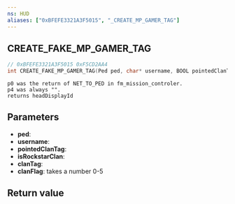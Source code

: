 ```yaml
---
ns: HUD
aliases: ["0xBFEFE3321A3F5015", "_CREATE_MP_GAMER_TAG"]
---
```

## CREATE_FAKE_MP_GAMER_TAG

```c
// 0xBFEFE3321A3F5015 0xF5CD2AA4
int CREATE_FAKE_MP_GAMER_TAG(Ped ped, char* username, BOOL pointedClanTag, BOOL isRockstarClan, char* clanTag, int clanFlag);
```

```
p0 was the return of NET_TO_PED in fm_mission_controler.  
p4 was always "".  
returns headDisplayId  
```

## Parameters
* **ped**: 
* **username**: 
* **pointedClanTag**: 
* **isRockstarClan**: 
* **clanTag**: 
* **clanFlag**: takes a number 0-5

## Return value
